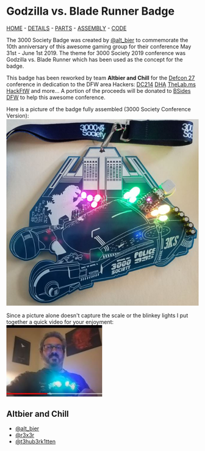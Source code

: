 # Godzilla vs. Blade Runner Badge

[HOME](/) - [DETAILS](3kbadge_details.md) - [PARTS](3kbadge_components.md) - [ASSEMBLY](3kbadge_assembly.md) - [CODE](3kbadge_code.md)

The 3000 Society Badge was created by [@alt_bier](https://twitter.com/alt_bier) to commemorate the 10th anniversary of this awesome gaming group for their conference May 31st - June 1st 2019.
The theme for 3000 Society 2019 conference was Godzilla vs. Blade Runner which has been used as the concept for the badge.

This badge has been reworked by team **Altbier and Chill** for the [Defcon 27](https://www.defcon.org/html/defcon-27/dc-27-index.html) conference in dedication to the DFW area Hackers:
[DC214](http://dc214.org/) [DHA](https://www.dallashackers.com/) [TheLab.ms](https://thelab.ms/) [HackFtW](https://www.meetup.com/HackFtW/) and more...
A portion of the proceeds will be donated to [BSides DFW](http://www.bsidesdfw.com/) to help this awesome conference.

Here is a picture of the badge fully assembled (3000 Society Conference Version):
![3kbadge](3kbadge.JPG)

Since a picture alone doesn't capture the scale or the blinkey lights I put together a quick video for your enjoyment:
[![Badge Video](video_thumb.JPG)](https://youtu.be/W0jq3bSK5AE)

## Altbier and Chill

* [@alt_bier](https://twitter.com/alt_bier)
* [@r3x3r](https://twitter.com/r3x3r)
* [@t3hub3rk1tten](https://twitter.com/t3hub3rk1tten)

